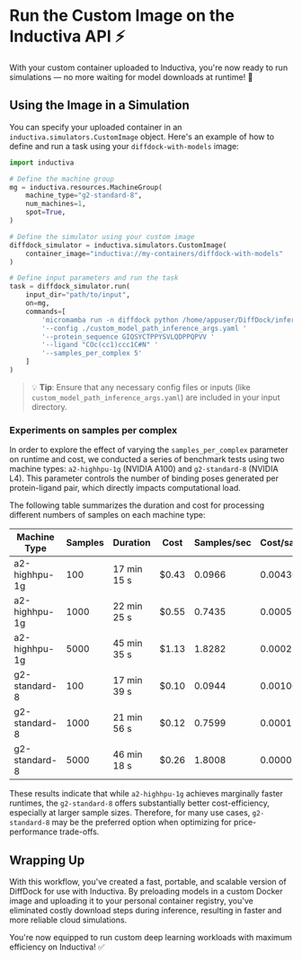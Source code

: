 # Run the Custom Image on the Inductiva API ⚡️
With your custom container uploaded to Inductiva, you're now ready to run simulations — no more waiting for model downloads at runtime! 🎉

## Using the Image in a Simulation
You can specify your uploaded container in an `inductiva.simulators.CustomImage` object. Here's an example of how to define and run a task using your `diffdock-with-models` image:

```python
import inductiva

# Define the machine group
mg = inductiva.resources.MachineGroup(
    machine_type="g2-standard-8",
    num_machines=1,
    spot=True,
)

# Define the simulator using your custom image
diffdock_simulator = inductiva.simulators.CustomImage(
    container_image="inductiva://my-containers/diffdock-with-models"
)

# Define input parameters and run the task
task = diffdock_simulator.run(
    input_dir="path/to/input",
    on=mg,
    commands=[
        'micromamba run -n diffdock python /home/appuser/DiffDock/inference.py '
        '--config ./custom_model_path_inference_args.yaml '
        '--protein_sequence GIQSYCTPPYSVLQDPPQPVV '
        '--ligand "COc(cc1)ccc1C#N" '
        '--samples_per_complex 5'
    ]
)
```

> 💡 **Tip**: Ensure that any necessary config files or inputs (like `custom_model_path_inference_args.yaml`)
> are included in your input directory.

### Experiments on samples per complex

In order to explore the effect of varying the `samples_per_complex` parameter on runtime and cost, we conducted a series of benchmark tests using two machine types: `a2-highhpu-1g` (NVIDIA A100) and `g2-standard-8` (NVIDIA L4). This parameter controls the number of binding poses generated per protein-ligand pair, which directly impacts computational load.

The following table summarizes the duration and cost for processing different numbers of samples on each machine type:


| Machine Type    | Samples | Duration    | Cost   | Samples/sec | Cost/sample |
|-----------------|---------|-------------|--------|-------------|-------------|
| a2-highhpu-1g    | 100     | 17 min 15 s | $0.43  | 0.0966      | 0.004300    |
| a2-highhpu-1g    | 1000    | 22 min 25 s | $0.55  | 0.7435      | 0.000550    |
| a2-highhpu-1g    | 5000    | 45 min 35 s | $1.13  | 1.8282      | 0.000226    |
| g2-standard-8    | 100     | 17 min 39 s | $0.10  | 0.0944      | 0.001000    |
| g2-standard-8    | 1000    | 21 min 56 s | $0.12  | 0.7599      | 0.000120    |
| g2-standard-8    | 5000    | 46 min 18 s | $0.26  | 1.8008      | 0.000052    |


These results indicate that while `a2-highhpu-1g` achieves marginally faster runtimes, the `g2-standard-8` offers substantially better cost-efficiency, especially at larger sample sizes. Therefore, for many use cases, `g2-standard-8` may be the preferred option when optimizing for price-performance trade-offs.

## Wrapping Up
With this workflow, you've created a fast, portable, and scalable version of DiffDock for use with Inductiva. By preloading models in a custom Docker image and uploading it to your personal container registry, you've eliminated costly download steps during inference, resulting in faster and more reliable cloud simulations.

You're now equipped to run custom deep learning workloads with maximum efficiency on Inductiva! ✅

```{banner_small}
```